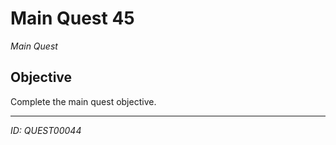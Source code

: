 # Main Quest 45

*Main Quest*

## Objective
Complete the main quest objective.

---
*ID: QUEST00044*